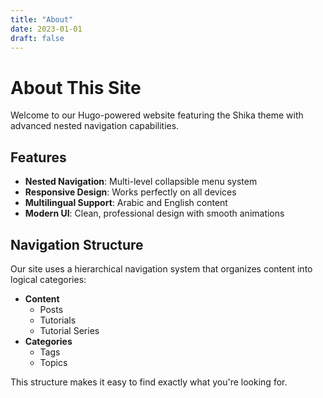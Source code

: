 ```yaml
---
title: "About"
date: 2023-01-01
draft: false
---
```


# About This Site

Welcome to our Hugo-powered website featuring the Shika theme with advanced nested navigation capabilities.

## Features

- **Nested Navigation**: Multi-level collapsible menu system
- **Responsive Design**: Works perfectly on all devices
- **Multilingual Support**: Arabic and English content
- **Modern UI**: Clean, professional design with smooth animations

## Navigation Structure

Our site uses a hierarchical navigation system that organizes content into logical categories:

- **Content**
  - Posts
  - Tutorials
  - Tutorial Series
- **Categories**
  - Tags
  - Topics

This structure makes it easy to find exactly what you're looking for.